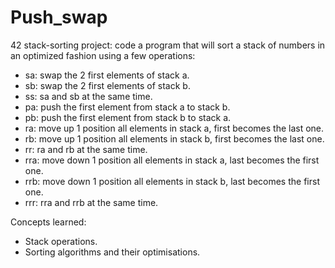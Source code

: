 # Push_swap
42 stack-sorting project: code a program that will sort a stack of numbers in an optimized fashion using a few operations:
- sa: swap the 2 first elements of stack a.
- sb: swap the 2 first elements of stack b.
- ss: sa and sb at the same time.
- pa: push the first element from stack a to stack b.
- pb: push the first element from stack b to stack a.
- ra: move up 1 position all elements in stack a, first becomes the last one. 
- rb: move up 1 position all elements in stack b, first becomes the last one. 
- rr: ra and rb at the same time.
- rra: move down 1 position all elements in stack a, last becomes the first one. 
- rrb: move down 1 position all elements in stack b, last becomes the first one. 
- rrr: rra and rrb at the same time.

Concepts learned:
- Stack operations.
- Sorting algorithms and their optimisations.
